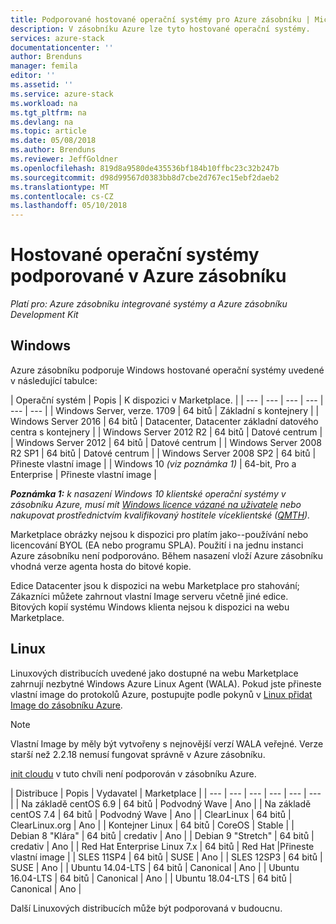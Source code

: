 ```yaml
---
title: Podporované hostované operační systémy pro Azure zásobníku | Microsoft Docs
description: V zásobníku Azure lze tyto hostované operační systémy.
services: azure-stack
documentationcenter: ''
author: Brenduns
manager: femila
editor: ''
ms.assetid: ''
ms.service: azure-stack
ms.workload: na
ms.tgt_pltfrm: na
ms.devlang: na
ms.topic: article
ms.date: 05/08/2018
ms.author: Brenduns
ms.reviewer: JeffGoldner
ms.openlocfilehash: 819d8a9580de435536bf184b10ffbc23c32b247b
ms.sourcegitcommit: d98d99567d0383bb8d7cbe2d767ec15ebf2daeb2
ms.translationtype: MT
ms.contentlocale: cs-CZ
ms.lasthandoff: 05/10/2018
---
```

# <a name="guest-operating-systems-supported-on-azure-stack"></a>Hostované operační systémy podporované v Azure zásobníku

*Platí pro: Azure zásobníku integrované systémy a Azure zásobníku Development Kit*

## <a name="windows"></a>Windows

Azure zásobníku podporuje Windows hostované operační systémy uvedené v následující tabulce:

| Operační systém | Popis | K dispozici v Marketplace. |
| --- | --- | --- | --- | --- | --- |
| Windows Server, verze. 1709 | 64 bitů | Základní s kontejnery |
| Windows Server 2016 | 64 bitů |  Datacenter, Datacenter základní datového centra s kontejnery |
| Windows Server 2012 R2 | 64 bitů |  Datové centrum |
| Windows Server 2012 | 64 bitů |  Datové centrum |
| Windows Server 2008 R2 SP1 | 64 bitů |  Datové centrum |
| Windows Server 2008 SP2 | 64 bitů |  Přineste vlastní image |
| Windows 10 *(viz poznámka 1)* | 64-bit, Pro a Enterprise | Přineste vlastní image |

***Poznámka 1:*** *k nasazení Windows 10 klientské operační systémy v zásobníku Azure, musí mít [Windows licence vázané na uživatele](https://www.microsoft.com/Licensing/product-licensing/windows10.aspx) nebo nakupovat prostřednictvím kvalifikovaný hostitele víceklientské ([QMTH](https://www.microsoft.com/CloudandHosting/licensing_sca.aspx)).*

Marketplace obrázky nejsou k dispozici pro platím jako--používání nebo licencování BYOL (EA nebo programu SPLA). Použití i na jednu instanci Azure zásobníku není podporováno. Během nasazení vloží Azure zásobníku vhodná verze agenta hosta do bitové kopie.

 Edice Datacenter jsou k dispozici na webu Marketplace pro stahování; Zákazníci můžete zahrnout vlastní Image serveru včetně jiné edice. Bitových kopií systému Windows klienta nejsou k dispozici na webu Marketplace.

## <a name="linux"></a>Linux

Linuxových distribucích uvedené jako dostupné na webu Marketplace zahrnují nezbytné Windows Azure Linux Agent (WALA). Pokud jste přineste vlastní image do protokolů Azure, postupujte podle pokynů v [Linux přidat Image do zásobníku Azure](azure-stack-linux.md).

> [!NOTE]
> Vlastní Image by měly být vytvořeny s nejnovější verzí WALA veřejné. Verze starší než 2.2.18 nemusí fungovat správně v Azure zásobníku.
>
> [init cloudu](https://cloud-init.io/) v tuto chvíli není podporován v zásobníku Azure.

| Distribuce | Popis | Vydavatel | Marketplace |
| --- | --- | --- | --- | --- | --- |
| Na základě centOS 6.9 | 64 bitů | Podvodný Wave | Ano |
| Na základě centOS 7.4 | 64 bitů | Podvodný Wave | Ano |
| ClearLinux | 64 bitů | ClearLinux.org | Ano |
| Kontejner Linux |  64 bitů | CoreOS | Stable |
| Debian 8 "Klára" | 64 bitů | credativ |  Ano |
| Debian 9 "Stretch" | 64 bitů | credativ | Ano |
| Red Hat Enterprise Linux 7.x | 64 bitů | Red Hat |Přineste vlastní image |
| SLES 11SP4 | 64 bitů | SUSE | Ano |
| SLES 12SP3 | 64 bitů | SUSE | Ano |
| Ubuntu 14.04-LTS | 64 bitů | Canonical | Ano |
| Ubuntu 16.04-LTS | 64 bitů | Canonical | Ano |
| Ubuntu 18.04-LTS | 64 bitů | Canonical | Ano |

Další Linuxových distribucích může být podporovaná v budoucnu.
